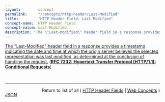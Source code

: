 ```yaml
---
layout:        concept
permalink:     "/concepts/http-header/Last-Modified"
title:         "HTTP Header Field: Last-Modified"
concept-name:  HTTP Header Field
concept-value: Last-Modified
description: "The \"Last-Modified\" header field in a response provides a timestamp indicating the date and time at which the origin server believes the selected representation was last modified, as determined at the conclusion of handling the request."
---
```


[The "Last-Modified" header field in a response provides a timestamp indicating the date and time at which the origin server believes the selected representation was last modified, as determined at the conclusion of handling the request.](https://datatracker.ietf.org/doc/html/rfc7232#section-2.2 "Read documentation for HTTP Header Field &#34;Last-Modified&#34;") (**[RFC 7232: Hypertext Transfer Protocol (HTTP/1.1): Conditional Requests](/specs/IETF/RFC/7232 "The Hypertext Transfer Protocol (HTTP) is an application-level protocol for distributed, collaborative, hypertext information systems. This document defines HTTP/1.1 conditional requests, including metadata header fields for indicating state changes, request header fields for making preconditions on such state, and rules for constructing the responses to a conditional request when one or more preconditions evaluate to false.")**)

<br/>
<hr/>

<p style="float : left"><a href="./Last-Modified.json" title="JSON representing this particular Web Concept value">JSON</a></p>
<p style="text-align: right">Return to list of all ( <a href="../http-header/">HTTP Header Fields</a> | <a href="../">Web Concepts</a> )</p>
